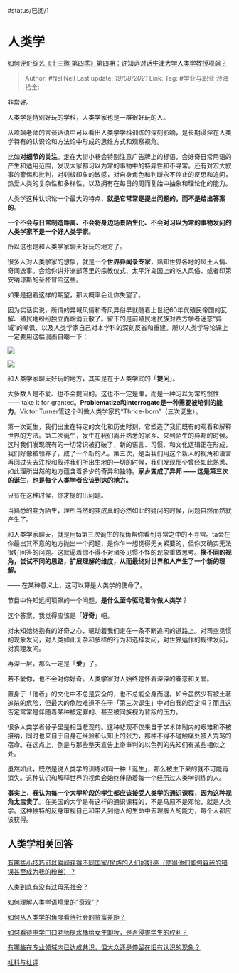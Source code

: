 #status/已阅/1 

# 人类学

[如何评价综艺《十三邀 第四季》第四期：许知远对话牛津大学人类学教授项飙？](https://www.zhihu.com/question/358010022/answer/921855859)

> Author: #NellNell
> Last update: *19/08/2021*
> Link:
> Tag: #学业与职业 
> 沙海拾金:

非常好。

人类学是特别好玩的学科，人类学家也是一群很好玩的人。

从项飙老师的言谈话语中可以看出人类学学科训练的深刻影响，是长期浸淫在人类学特有的认识论和方法论中形成的思维方式和观察视角。

比如**对细节的关注**。走在大街小巷会特别注意广告牌上的标语，会好奇日常用语的产生和适用范围，发现大家都习以为常的事物中的特异性和不寻常。还有对宏大叙事的警惕和批判，对刻板印象的敏感，对自身角色和判断永不停止的反思和追问，热爱人类的复杂性和多样性，以及拥有在每日的周而复始中抽象和理论化的能力。

人类学这种认识论一个最大的特点，**就是它常常是提出问题的，而不是给出答案的**。

**一个不会与日常制造距离、不会将身边场景陌生化、不会对习以为常的事物发问的人类学家不是一个好人类学家**。

所以这也是和人类学家聊天好玩的地方了。

很多人对人类学家的想象，就是一个**世界异闻录专家**，熟知世界各地的风土人情、奇闻逸事。会给你讲非洲部落里的宗教仪式、太平洋岛国上的吃人风俗、或者印第安纳琼斯的圣杯冒险这些。

如果是抱着这样的期望，那大概率会让你失望了。

因为实话实说，所谓的异域风情和奇风异俗早就随着上世纪60年代殖民帝国的瓦解、殖民地纷纷独立而烟消云散了。留下的是前殖民地民族对西方学者迷恋“异域”的嘲讽、以及人类学家自己对本学科的深刻反省和重建。所以人类学导论课上一定要用这幅漫画自嘲一下：

![](https://pic2.zhimg.com/50/v2-0466274530c7b6349353303410eb47db_720w.jpg?source=c8b7c179)

![](https://pic2.zhimg.com/80/v2-0466274530c7b6349353303410eb47db_720w.jpg?source=c8b7c179)

和人类学家聊天好玩的地方，其实是在于人类学式的「**提问**」。

大多数人是不爱、也不会提问的。这也不一定是懒，而是一种习以为常的惯性 —— take it for granted。**Problematize和interrogate是一种需要被培训的能力**。Victor Turner管这个叫做人类学家的“Thrice-born”（三次诞生）。

第一次诞生，我们出生在特定的文化和历史时刻，它塑造了我们既有的观看和解释世界的方法。第二次诞生，发生在我们离开熟悉的家乡、来到陌生的异邦的时候。这时我们发现既有的一切常识被打破了，新的语言、习惯、和文化逻辑正在形成，我们好像被领养了，成了一个新的人。第三次，是当我们用这个新人的视角和语言再回过头去注视和叙述我们所出生地的一切的时候，我们发现那个曾经如此熟悉、如此理所当然的地方蕴含着多少的奇异和独特。**家乡变成了异邦 —— 这是第三次的诞生，也是每个人类学者应该到达的地方。**

只有在这种时候，你才提的出问题。

当熟悉的变为陌生，理所当然的变成真的必然如此的疑问的时候，问题自然而然就产生了。

和人类学家聊天，就是用ta第三次诞生的视角帮你看到寻常之中的不寻常。ta会在你最出其不意的地方抛出一个问题，是你乍一想觉得无关紧要的，但你又确实无法很好回答的问题。这就逼着你不得不对诸多见惯不怪的现象重做思考。**换不同的视角，尝试不同的思路，扩展理解的维度，从而最终对世界和人产生了一个新的理解。**

—— 在某种意义上，这可以算是人类学的使命了。

节目中许知远问项飙的一个问题，**是什么至今驱动着你做人类学**？

这个答案，我觉得应该是「**好奇**」吧。

对未知始终抱有的好奇之心，驱动着我们走在一条不断追问的道路上。对司空见惯的现象发问，对人类如此复杂和多样的行为和选择发问，对世界运作的规律发问，对真理发问。

再深一层，那么一定是「**爱**」了。

若不爱你，也不会对你好奇。人类学家对人始终是怀着深深的眷恋和关爱。

置身于「他者」的文化中不总是安全的，也不总能全身而退。如今虽然少有被土著追杀的危险，但最大的危险难道不在于「第三次诞生」中对自我的否定吗？而且这否定常常是伴随着某种被定罪的、甚至被同族视为背叛的压力。

很多人类学者骨子里是相当悲观的。这种悲观不仅来自于学术体制内的艰难和不被接纳，同时也来自于自身在经验和认知上的张力，那种不得不碰触痛处被人咒骂的宿命。在这点上，倒是与那些整天宣告上帝审判的以色列的先知们有某些相似之处。

虽然如此，既然是说人类学的训练如同一种「诞生」，那么被生下来的就不可能再消失。这种认识和解释世界的视角会始终伴随着每一个经历过人类学训练的人。

**事实上，我认为每一个大学阶段的学生都应该接受人类学的通识课程，因为这种视角太宝贵了**。在美国的大学是有这样的通识课程的，不是马原不是邓论，就是人类学。这种独特的反身审视自己和带入到他人的生命中去理解人的能力，每个人都应该获得。

## 人类学相关回答

[有哪些小技巧可以瞬间获得不同国家/民族的人们的好感（使得他们能包容我的错误甚至成为我的粉丝）？](https://www.zhihu.com/question/328930442/answer/712632231)

[人类到底有没有过母系社会？](https://www.zhihu.com/question/31170156/answer/901521142)

[如何理解人类学语境里的“奇观”？](https://www.zhihu.com/question/314359116/answer/627246086)

[如何从人类学的角度看待社会的贫富差距？](https://www.zhihu.com/question/26601722/answer/561261769)

[如何看待中学门口老师提水桶给女生卸妆，是否侵害学生的权利？](https://www.zhihu.com/question/345415605/answer/821975482)

[有哪些在专业领域内已达成共识，但大众还是停留在旧有认识的现象？](https://www.zhihu.com/question/266712170/answer/318123634)

[社科与社评](https://www.zhihu.com/collection/313819737)
